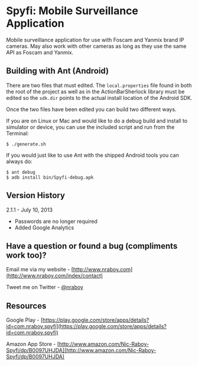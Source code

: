 Spyfi: Mobile Surveillance Application
==============================

Mobile surveillance application for use with Foscam and Yanmix brand IP cameras.  May 
also work with other cameras as long as they use the same API as Foscam and Yanmix.


Building with Ant (Android)
-------------

There are two files that must edited.  The `local.properties` file found in both the root 
of the project as well as in the ActionBarSherlock library must be edited so the `sdk.dir` points 
to the actual install location of the Android SDK.

Once the two files have been edited you can build two different ways.

If you are on Linux or Mac and would like to do a debug build and install to simulator or device, you 
can use the included script and run from the Terminal:

    $ ./generate.sh

If you would just like to use Ant with the shipped Android tools you can always do:

    $ ant debug
    $ adb install bin/Spyfi-debug.apk
   

Version History
-------------

2.1.1 - July 10, 2013
* Passwords are no longer required
* Added Google Analytics


Have a question or found a bug (compliments work too)?
-------------

Email me via my website - [http://www.nraboy.com](http://www.nraboy.com/index/contact)

Tweet me on Twitter - [@nraboy](https://www.twitter.com/nraboy)


Resources
-------------

Google Play - [https://play.google.com/store/apps/details?id=com.nraboy.spyfi](https://play.google.com/store/apps/details?id=com.nraboy.spyfi)

Amazon App Store - [http://www.amazon.com/Nic-Raboy-Spyfi/dp/B0097UHJDA](http://www.amazon.com/Nic-Raboy-Spyfi/dp/B0097UHJDA)